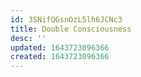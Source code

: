 ```yaml
---
id: 3SNifQGsnOzL5lh6JCNc3
title: Double Consciousness
desc: ''
updated: 1643723096366
created: 1643723096366
---
```



